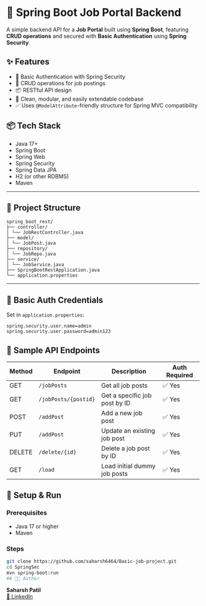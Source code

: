 # 🧰 Spring Boot Job Portal Backend

A simple backend API for a **Job Portal** built using **Spring Boot**, featuring **CRUD operations** and secured with **Basic Authentication** using **Spring Security**.

## ✨ Features

- 🔐 Basic Authentication with Spring Security
- 📄 CRUD operations for job postings
- 📦 RESTful API design
- 🧹 Clean, modular, and easily extendable codebase
- ✅ Uses `@ModelAttribute`-friendly structure for Spring MVC compatibility

## 📦 Tech Stack

- Java 17+
- Spring Boot
- Spring Web
- Spring Security
- Spring Data JPA
- H2 (or other RDBMS)
- Maven

---

## 📁 Project Structure
```
spring_boot_rest/
├── controller/
│ └── JobRestController.java
├── model/
│ └── JobPost.java
├── repository/
│ └── JobRepo.java
├── service/
│ └── JobService.java
├── SpringBootRestApplication.java
└── application.properties
```

---

## 🔐 Basic Auth Credentials

Set in `application.properties`:

```properties
spring.security.user.name=admin
spring.security.user.password=admin123
```

## 🧪 Sample API Endpoints

| Method | Endpoint               | Description                       | Auth Required |
|--------|------------------------|-----------------------------------|----------------|
| GET    | `/jobPosts`            | Get all job posts                 | ✅ Yes |
| GET    | `/jobPosts/{postid}`   | Get a specific job post by ID     | ✅ Yes |
| POST   | `/addPost`             | Add a new job post                | ✅ Yes |
| PUT    | `/addPost`             | Update an existing job post       | ✅ Yes |
| DELETE | `/delete/{id}`         | Delete a job post by ID           | ✅ Yes |
| GET    | `/load`                | Load initial dummy job posts      | ✅ Yes |


## 🔧 Setup & Run

### Prerequisites

- Java 17 or higher
- Maven

### Steps

```bash
git clone https://github.com/saharsh6464/Basic-job-project.git
cd SpringSec
mvn spring-boot:run
## 👨‍💻 Author
```
**Saharsh Patil**  
[🔗 LinkedIn](https://www.linkedin.com/in/saharsh-patil-254981293)
